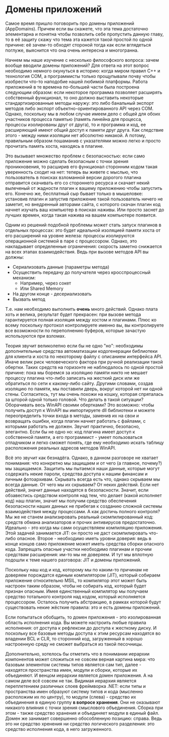 # Домены приложений

Самое время пришло поговорить про домены приложений (AppDomains). Причем если вы скажете, что эта тема достаточно элементарна и понятна чтобы позволить себе пропустить данную главу, то в её защиту скажу что тема эта кажется такой простой по одной причине: её зачем-то обходят стороной тогда как если вглядеться поглуже, выяснится что она очень интересна и многогранна.

Начнем мы наше изучение с несколько философского вопроса: зачем вообще вводили домены приложений? Для ответа на этот вопрос необходимо немного окунуться в историю: когда миром правил С++ и технология COM, а программисты только прощупывали почву чтобы изобрести что-то наподобие нашей любимой платформы. Работа приложений в те времена по-большей части была построена следующим образом: если некоторое программа позволяет расширять собственный функционал, то оно должно выставить некоторые стандартизированные методы наружу: это либо банальный экспорт методов либо экспорт объектно-ориентированного API через COM. Однако, поскольку мы в любом случае имеем дело с общей для обоих участников процесса памятью (память линейна для процесса, процессы изолированы друг от друга), то и программа и код, ее расширяющий имеют общий доступ к памяти друг друга. Как следствие этого - между ними изоляции нет абсолютно никакой. А потому, правильным образом пошаманив с указателями можно легко и просто прочитать память хоста, находясь в плагине.

Это вызывает множество проблем с безопасностью: если само приложение можно сделать безопасным с точки зрения проникновения, то расширив его функционал сторонним кодом такая уверенность сходит на нет: теперь вы живете с мыслью, что пользователь в поисках взломанной версии дорогого плагина отправится скачивать его со стороннего ресурса и скачает некий вылеченый от жадности плагин к вашему приложению чтобы запустить его. Конечно же, бесплатный сыр бывает только в мышеловке: установив плагин и запустив приложение такой пользователь ничего не заметит, но внедренный авторами сайта, с которого скачан плагин код начнет изучать ваш компьютер в поисках наживы. Или просто заснет до лучших времен, когда такая нажива на вашем компьютере появится.

Одним из решений подобной проблемы может стать запуск плагинов в отдельных процессах: это будет идеальной изоляцией памяти хоста от его расширений на уровне железа: процессы изолируются операционной системой в паре с процессором. Однако, это накладывает определенные ограничения: скорость заметно снижается на всех этапах взаимодействия. Ведь при вызове методов API вы должны:

  - Сериализовать данные (параметры метода)
  - Осуществить передачу до получателя через кросспроцессный механизм:
    - Например, через сокет
    - Или Shared Memory
  - На другом конце - десериализовать
  - Вызвать метод

Т.е. нам необходимо выполнить **очень** много действий. Однако плата хоть и велика, результат будет прекрасен: при вызове метода гарантируется полная изоляция между хостом и плагинами. Плюс ко всему поскольку протокол контролируете именно вы, вы контролируете все возможности по переполнению буферов, которые зачастую используются при взломах.

Теория звучит великолепно если бы не одно "но": необходимы дополнительные средства автоматизации кодогенерации библиотеки для клиента и хоста по некоторому файлу с описанием интерфейса API. Иначе велик риск человеческого фактора при ручной реализации такой обертки. Таких средств на горизонте не наблюдалось по одной простой причине: пока мы боремся за изоляцию памяти никто не мешает процессу плагина что-либо записать на жесткий диск или же обратиться по сети к какому-либо сайту. Другими словами, создав изоляцию по памяти, мы поставили дверь, вокруг которой нет ни одной стены. Согласитесь, тут мы очень похожи на кошку, которая спряталась за шторой одной только головой. Что делать в такой ситуации? Оборачивать весь WinAPI своими обертками? Это возможно: чтобы получить доступ к WinAPI вы импортируете dll библиотеки и можете переопределить точки входа в методы, заменив их на свои и возвращать ошибки, когда плагин начнет работать с файлами, с которыми работать не должен. Звучит практично, безопасно, элегантно. Если бы не одно но: код плагина имеет доступ к собственной памяти, а его программист - умеет пользоваться отладчиком и легко сможет понять, где ему необходимо искать таблицу расположения реальных адресов методов WinAPI.

Всё это звучит как безнадёга. Однако, в данном разговоре не хватает понимания: что конкретно мы защищаем и от чего (а главное, почему?) мы защищаемся. Защитить мы пытаемся наши данные, которые могут содержать некие пароли, средства доступа к нашим финансам и личным фотоархивам. Скрывать всегда есть что, однако скрываем мы всегда данные. От чего мы их скрываем? От неких действий. Если нет действий, значит данные находятся в безопасности. Значит, если обзавестись средством контроля над тем, что делает (какой исполняет код) наш плагин, значит мы получим средство обеспечения безопасности наших данных не прибегая к созданию сложной системы взаимодействия между процессами. А как достичь полного контроля? Мы же не станем анализировать реальный скомпилированный код: средств обмана анализаторов и прочих антивирусов предостаточно. Идеально - это когда мы сами осуществляем компиляцию приложения. Этой задачей занимается JIT: он просто не даст скомпилировать что-либо опасное. Второе - необходимо иметь уровни доверия: ведь в конце концов само приложение может иметь средства сборки опасного кода. Запрещать опасные участки необходимо плагинам и прочим средствам расширения: им-то мы не доверяем. И тут мы вплотную подошли к теме нашего разговора: JIT и домены приложений.

Поскольку наш код и код, которому мы по каким-то причинам не доверяем порождатся единым компилятором (JIT), который собираем приложение относительно MSIL, то компилятор этот может быть настроен таким образом, чтобы не собирать код, который будет признан опасным. Имея единственный компилятор мы получаем средство тотального контроля над кодом, который исполняется процессором. Осталось получить абстракцию, в рамках которой будут существовать некие жёсткие правила: это и есть домены приложений.

Если попытаться обобщить, то домен приложения - это изолированная область исполнения кода. Вы можете настроить любые правила исполнения: от доступа к рефлексии до доступа к жесткому диску. И поскольку все базовые методы доступа к этим ресурсам находятся во владении BCL и CLR, то сторонний код, загруженный в хорошо настроенную среду не сможет выбраться из такой песочницы.

Дополнительно, хотелось бы отметить что в понимании иерархии компонентов может сложиться не совсем верная картина мира: что базовым элементом системы типов является сам тип, далее - находятся пространства имен, модули и сборки, которые их объединяют. И венцом иерархии является домен приложения. А на самом деле всё совсем не так. Видимая иерархия является переплетением различных слоев фреймворка .NET: если типы и пространства имен образуют систему типов и кода (мысленно расположим их по центру), то модули (слева) - средство их объединения в единую группу **в вопросе хранения**. Они не оказывают никакого влияния с точки зрения смыслового объединения. Сборка при этом - также средство хранения и объединяет модули в единый файл. Домен же занимает совершенно обособленную позицию: справа. Ведь это ни средство хренения ни средство логического разделения: это средство исполнения кода, в него загруженного.